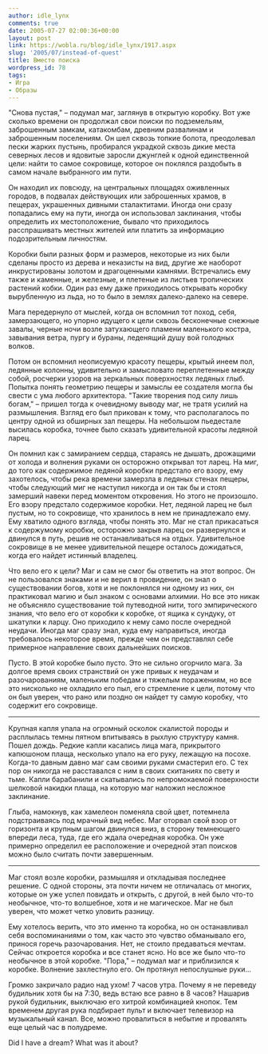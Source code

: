 ```yaml
---
author: idle_lynx
comments: true
date: 2005-07-27 02:00:36+00:00
layout: post
link: https://wobla.ru/blog/idle_lynx/1917.aspx
slug: '2005/07/instead-of-quest'
title: Вместо поиска
wordpress_id: 78
tags:
- Игра
- Образы
---
```


"Снова пустая," – подумал маг, заглянув в открытую коробку. Вот уже сколько времени он продолжал свои поиски по подземельям, заброшенным замкам, катакомбам, древним развалинам и заброшенным поселениям. Он шел сквозь топкие болота, преодолевал пески жарких пустынь, пробирался украдкой сквозь дикие места северных лесов и ядовитые заросли джунглей к одной единственной цели: найти то самое сокровище, которое он поклялся раздобыть в самом начале выбранного им пути.

Он находил их повсюду, на центральных площадях оживленных городов, в подвалах действующих или заброшенных храмов, в пещерах, украшенных дивными сталактитами. Иногда они сразу попадались ему на пути, иногда он использовал заклинания, чтобы определить их местоположение, бывало что приходилось расспрашивать местных жителей или платить за информацию подозрительным личностям.

Коробки были разных форм и размеров, некоторые из них были сделаны просто из дерева и неказисты на вид, другие же наоборот инкрустированы золотом и драгоценными камнями. Встречались ему также и каменные, и железные, и плетеные из листьев тропических растений кобки. Один раз ему даже приходилось открывать коробку вырубленную из льда, но то было в землях далеко-далеко на севере.

Мага передернуло от мыслей, когда он вспомнил тот поход, себя, замерзающего, но упорно идущего к цели сквозь бесконечные снежные завалы, черные ночи возле затухающего пламени маленького костра, завывания ветра, пургу и бураны, леденящий душу вой голодных волков.

Потом он вспомнил неописуемую красоту пещеры, крытый инеем пол, ледянные колонны, удивительно и замысловато переплетенные между собой, росчерки узоров на зеркальных поверхностях ледяных глыб. Попытка понять геометрию пещеры и замыслы ее создателя могла бы свести с ума любого архитектора. "Такие творения под силу лишь богам," – пришел тогда к очевидному выводу маг, не тратя усилий на размышления. Взгляд его был прикован к тому, что располагалось по центру одной из обширных зал пещеры. На небольшом пьедестале высилась коробка, точнее было сказать удивительной красоты ледяной ларец.

Он помнил как с замиранием сердца, стараясь не дышать, дрожащими от холода и волнения руками он осторожно открывал тот ларец. На миг, до того как содержимое ледяной коробки предстало его взору, ему захотелось, чтобы река времени замерзла в ледяных стенах пещеры, чтобы следующий миг не наступил никогда и он так бы и стоял замерший навеки перед моментом откровения. Но этого не произошло. Его взору предстало содержимое коробки. Нет, ледяной ларец не был пустым, но то сокровище, что хранилось в нем не принадлежало ему. Ему хватило одного взгляда, чтобы понять это. Маг не стал прикасаться к содержумому коробки, осторожно закрыв ларец он развернулся и двинулся в путь, решив не останавливаться на отдых. Удивительное сокровище в не менее удивительной пещере осталось дожидаться, когда его найдет истинный владелец.

Что вело его к цели? Маг и сам не смог бы ответить на этот вопрос. Он не пользовался знаками и не верил в провидение, он знал о существовании богов, хотя и не поклонялся ни одному из них, он практиковал магию и был знаком с основами алхимии. Но все это никак не объясняло существование той путеводной нити, того эмпирического знания, что вело его от коробки к коробке, от ящика к сундуку, от шкатулки к ларцу. Оно приходило к нему само после очередной неудачи. Иногда маг сразу знал, куда ему направиться, иногда требовалось некоторое время, прежде чем он представлял себе примерное направление своих дальнейших поисков.

Пусто. В этой коробке было пусто. Это не сильно огорчило мага. За долгое время своих странствий он уже привык к неудачам и разочарованиям, маленьким победам и тяжелым поражениям, но все это нисколько не охладило его пыл, его стремление к цели, потому что он был уверен, что рано или поздно он найдет ту самую коробку, что содержит его сокровище.

* * *

Крупная капля упала на огромный осколок скалистой породы и расплылась темны пятном впитываясь в рыхлую структуру камня. Пошел дождь. Редкие капли касались лица мага, прикрытого капюшоном плаща, несколько упало на его руку, лежащую на посохе. Когда-то давным давно маг сам своими руками смастерил его. С тех пор он никогда не расставался с ним в своих скитаниях по свету и тьме. Капли барабанили и скатывались по непромокаемой поверхности шелковой накидки плаща, на которую маг наложил несложное заклинание.

Глыба, намокнув, как хамелеон поменяла свой цвет, потемнела подстраиваясь под мрачный вид небес. Маг оторвал свой взор от горизонта и крупным шагом двинулся вниз, в сторону темнеющего впереди леса, туда, где его ждала очередная коробка. Он уже примерно определил ее расположение и очередной этап поисков можно было считать почти завершенным.

* * *

Маг стоял возле коробки, размышляя и откладывая последнее решение. С одной стороны, эта почти ничем не отличалась от многих, которые он уже успел повидать и открыть, с другой, в ней было что-то необычное, что-то волшебное, хотя и не магическое. Маг не был уверен, что может четко уловить разницу.

Ему хотелось верить, что это именно та коробка, но он останавливал себя воспоминаниями о том, как часто это чувство обманывало его, принося горечь разочарования. Нет, не стоило предаваться мечтам. Сейчас откроется коробка и все станет ясно. Но все же было что-то необычное в этой коробке. "Пора," – подумал маг и приблизился к коробке. Волнение захлестнуло его. Он протянул непослушные руки...

Громко закричало радио над ухом! 7 часов утра. Почему я не переведу будильник хотя бы на 7:30, ведь встаю все равно в 8 часов? Нашарив рукой будильник, выключаю его хитрой комбинацией кнопок. Тем временем другая рука подбирает пульт и включает телевизор на музыкальный канал. Все, можно провалиться в небытие и провалять еще целый час в полудреме.

Did I have a dream? What was it about?
